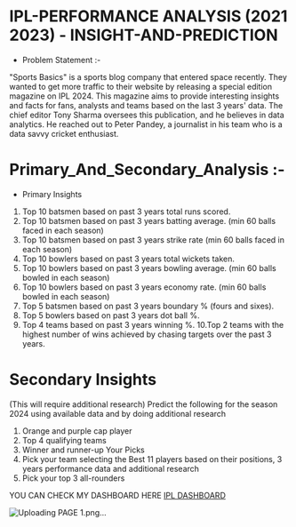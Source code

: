 # IPL-PERFORMANCE ANALYSIS (2021 2023) - INSIGHT-AND-PREDICTION

- Problem Statement :-

"Sports Basics" is a sports blog company that entered space recently. They wanted to get more traffic to their website by releasing a special edition magazine on IPL 2024. This magazine aims to provide interesting insights and facts for fans, analysts and teams based on the last 3 years' data. The chief editor Tony Sharma oversees this publication, and he believes in data analytics. He reached out to Peter Pandey, a journalist in his team who is a data savvy cricket enthusiast. 

# Primary_And_Secondary_Analysis :-

 - Primary Insights

1. Top 10 batsmen based on past 3 years total runs scored.
2. Top 10 batsmen based on past 3 years batting average. (min 60 balls faced in each season) 
3. Top 10 batsmen based on past 3 years strike rate (min 60 balls faced in each season) 
4. Top 10 bowlers based on past 3 years total wickets taken. 
5. Top 10 bowlers based on past 3 years bowling average. (min 60 balls bowled in each season)
6. Top 10 bowlers based on past 3 years economy rate. (min 60 balls bowled in each season) 
7. Top 5 batsmen based on past 3 years boundary % (fours and sixes).
8. Top 5 bowlers based on past 3 years dot ball %. 
9. Top 4 teams based on past 3 years winning %. 
10.Top 2 teams with the highest number of wins achieved by chasing targets over the past 3 years. 

# Secondary Insights 

(This will require additional research) Predict the following for the season 2024 using available data and by doing additional research 

1. Orange and purple cap player 
2. Top 4 qualifying teams 
3. Winner and runner-up Your Picks 
4. Pick your team selecting the Best 11 players based on their positions, 3 years performance data and additional research 
5. Pick your top 3 all-rounders

YOU CAN CHECK MY DASHBOARD HERE [IPL DASHBOARD](https://www.novypro.com/project/ipl-performance-analysis-2021-2023---insights-and-prediction)

![Uploading PAGE 1.png…]()



